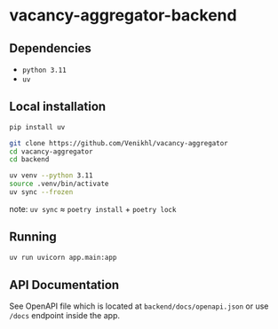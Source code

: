 # vacancy-aggregator-backend

## Dependencies
- `python 3.11`
- `uv`

## Local installation 

```bash
pip install uv

git clone https://github.com/Venikhl/vacancy-aggregator
cd vacancy-aggregator
cd backend

uv venv --python 3.11
source .venv/bin/activate
uv sync --frozen 
```

note: `uv sync` ≈ `poetry install` + `poetry lock`

## Running


```bash
uv run uvicorn app.main:app
```
## API Documentation

See OpenAPI file which is located at `backend/docs/openapi.json` or use `/docs` endpoint inside the app.
